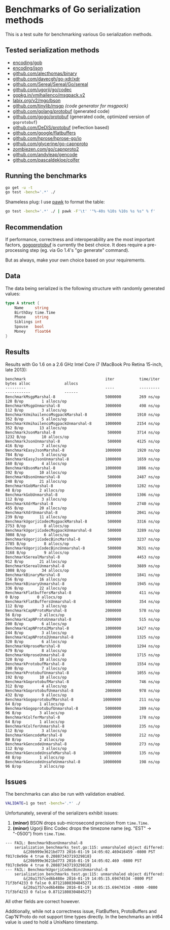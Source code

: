 # Benchmarks of Go serialization methods

This is a test suite for benchmarking various Go serialization methods.

## Tested serialization methods

- [encoding/gob](http://golang.org/pkg/encoding/gob/)
- [encoding/json](http://golang.org/pkg/encoding/json/)
- [github.com/alecthomas/binary](https://github.com/alecthomas/binary)
- [github.com/davecgh/go-xdr/xdr](https://github.com/davecgh/go-xdr)
- [github.com/Sereal/Sereal/Go/sereal](https://github.com/Sereal/Sereal)
- [github.com/ugorji/go/codec](https://github.com/ugorji/go/tree/master/codec)
- [gopkg.in/vmihailenco/msgpack.v2](https://github.com/vmihailenco/msgpack)
- [labix.org/v2/mgo/bson](https://labix.org/v2/mgo/bson)
- [github.com/tinylib/msgp](https://github.com/tinylib/msgp) *(code generator for msgpack)*
- [github.com/golang/protobuf](https://github.com/golang/protobuf) (generated code)
- [github.com/gogo/protobuf](https://github.com/gogo/protobuf) (generated code, optimized version of `goprotobuf`)
- [github.com/DeDiS/protobuf](https://github.com/DeDiS/protobuf) (reflection based)
- [github.com/google/flatbuffers](https://github.com/google/flatbuffers)
- [github.com/hprose/hprose-go/io](https://github.com/hprose/hprose-go)
- [github.com/glycerine/go-capnproto](https://github.com/glycerine/go-capnproto)
- [zombiezen.com/go/capnproto2](https://godoc.org/zombiezen.com/go/capnproto2)
- [github.com/andyleap/gencode](https://github.com/andyleap/gencode)
- [github.com/pascaldekloe/colfer](https://github.com/pascaldekloe/colfer)

## Running the benchmarks

```bash
go get -u -t
go test -bench='.*' ./
```

Shameless plug: I use [pawk](https://github.com/alecthomas/pawk) to format the table:

```bash
go test -bench='.*' ./ | pawk -F'\t' '"%-40s %10s %10s %s %s" % f'
```

## Recommendation

If performance, correctness and interoperability are the most
important factors, [gogoprotobuf](https://gogo.github.io/) is
currently the best choice. It does require a pre-processing step (eg.
via Go 1.4's "go generate" command).

But as always, make your own choice based on your requirements.

## Data

The data being serialized is the following structure with randomly generated values:

```go
type A struct {
    Name     string
    BirthDay time.Time
    Phone    string
    Siblings int
    Spouse   bool
    Money    float64
}
```


## Results

Results with Go 1.6 on a 2.6 GHz Intel Core i7 (MacBook Pro Retina 15-inch, late 2013):

```
benchmark                                   iter           time/iter      bytes alloc               allocs
---------                                   ----           ---------      -----------               ------
BenchmarkMsgpMarshal-8                      5000000        269 ns/op      128 B/op        1 allocs/op
BenchmarkMsgpUnmarshal-8                    3000000        498 ns/op      112 B/op        3 allocs/op
BenchmarkVmihailencoMsgpackMarshal-8        1000000       1910 ns/op      352 B/op        5 allocs/op
BenchmarkVmihailencoMsgpackUnmarshal-8      1000000       2154 ns/op      352 B/op       13 allocs/op
BenchmarkJsonMarshal-8                       500000       3714 ns/op     1232 B/op       10 allocs/op
BenchmarkJsonUnmarshal-8                     500000       4125 ns/op      416 B/op        7 allocs/op
BenchmarkEasyJsonMarshal-8                  1000000       1920 ns/op      784 B/op        5 allocs/op
BenchmarkEasyJsonUnmarshal-8                1000000       1659 ns/op      160 B/op        4 allocs/op
BenchmarkBsonMarshal-8                      1000000       1886 ns/op      392 B/op       10 allocs/op
BenchmarkBsonUnmarshal-8                     500000       2487 ns/op      248 B/op       21 allocs/op
BenchmarkGobMarshal-8                       1000000       1282 ns/op       48 B/op        2 allocs/op
BenchmarkGobUnmarshal-8                     1000000       1306 ns/op      112 B/op        3 allocs/op
BenchmarkXdrMarshal-8                        500000       2740 ns/op      455 B/op       20 allocs/op
BenchmarkXdrUnmarshal-8                     1000000       2041 ns/op      239 B/op       11 allocs/op
BenchmarkUgorjiCodecMsgpackMarshal-8         500000       3316 ns/op     2753 B/op        8 allocs/op
BenchmarkUgorjiCodecMsgpackUnmarshal-8       500000       3289 ns/op     3008 B/op        6 allocs/op
BenchmarkUgorjiCodecBincMarshal-8            500000       3237 ns/op     2785 B/op        8 allocs/op
BenchmarkUgorjiCodecBincUnmarshal-8          500000       3631 ns/op     3168 B/op        9 allocs/op
BenchmarkSerealMarshal-8                     300000       4453 ns/op      912 B/op       21 allocs/op
BenchmarkSerealUnmarshal-8                   500000       3889 ns/op     1008 B/op       34 allocs/op
BenchmarkBinaryMarshal-8                    1000000       1841 ns/op      256 B/op       16 allocs/op
BenchmarkBinaryUnmarshal-8                  1000000       1945 ns/op      336 B/op       22 allocs/op
BenchmarkFlatbuffersMarshal-8               3000000        411 ns/op        0 B/op        0 allocs/op
BenchmarkFlatBuffersUnmarshal-8             5000000        354 ns/op      112 B/op        3 allocs/op
BenchmarkCapNProtoMarshal-8                 2000000        578 ns/op       56 B/op        2 allocs/op
BenchmarkCapNProtoUnmarshal-8               3000000        515 ns/op      200 B/op        6 allocs/op
BenchmarkCapNProto2Marshal-8                1000000       1427 ns/op      244 B/op        3 allocs/op
BenchmarkCapNProto2Unmarshal-8              1000000       1325 ns/op      320 B/op        6 allocs/op
BenchmarkHproseMarshal-8                    1000000       1294 ns/op      479 B/op        8 allocs/op
BenchmarkHproseUnmarshal-8                  1000000       1715 ns/op      320 B/op       10 allocs/op
BenchmarkProtobufMarshal-8                  1000000       1554 ns/op      200 B/op        7 allocs/op
BenchmarkProtobufUnmarshal-8                1000000       1055 ns/op      192 B/op       10 allocs/op
BenchmarkGoprotobufMarshal-8                2000000        746 ns/op      312 B/op        4 allocs/op
BenchmarkGoprotobufUnmarshal-8              2000000        978 ns/op      432 B/op        9 allocs/op
BenchmarkGogoprotobufMarshal-8             10000000        211 ns/op       64 B/op        1 allocs/op
BenchmarkGogoprotobufUnmarshal-8            5000000        289 ns/op       96 B/op        3 allocs/op
BenchmarkColferMarshal-8                   10000000        178 ns/op       64 B/op        1 allocs/op
BenchmarkColferUnmarshal-8                 10000000        235 ns/op      112 B/op        3 allocs/op
BenchmarkGencodeMarshal-8                   5000000        212 ns/op       80 B/op        2 allocs/op
BenchmarkGencodeUnmarshal-8                 5000000        273 ns/op      112 B/op        3 allocs/op
BenchmarkGencodeUnsafeMarshal-8            10000000        135 ns/op       48 B/op        1 allocs/op
BenchmarkGencodeUnsafeUnmarshal-8          10000000        198 ns/op       96 B/op        3 allocs/op
```

## Issues


The benchmarks can also be run with validation enabled.

```bash
VALIDATE=1 go test -bench='.*' ./
```

Unfortunately, several of the serializers exhibit issues:

1. **(minor)** BSON drops sub-microsecond precision from `time.Time`.
3. **(minor)** Ugorji Binc Codec drops the timezone name (eg. "EST" -> "-0500") from `time.Time`.

```
--- FAIL: BenchmarkBsonUnmarshal-8
    serialization_benchmarks_test.go:115: unmarshaled object differed:
        &{20b999e3621bd773 2016-01-19 14:05:02.469416459 -0800 PST f017c8e9de 4 true 0.20887343719329818}
        &{20b999e3621bd773 2016-01-19 14:05:02.469 -0800 PST f017c8e9de 4 true 0.20887343719329818}
--- FAIL: BenchmarkUgorjiCodecBincUnmarshal-8
    serialization_benchmarks_test.go:115: unmarshaled object differed:
        &{20a1757ced6b488e 2016-01-19 14:05:15.69474534 -0800 PST 71f3bf4233 0 false 0.8712180830484527}
        &{20a1757ced6b488e 2016-01-19 14:05:15.69474534 -0800 -0800 71f3bf4233 0 false 0.8712180830484527}
```

All other fields are correct however.

Additionally, while not a correctness issue, FlatBuffers, ProtoBuffers and Cap'N'Proto do not
support time types directly. In the benchmarks an int64 value is used to hold a UnixNano timestamp.
